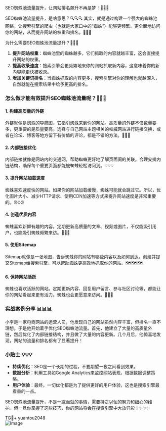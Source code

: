 SEO蜘蛛池流量提升，让网站排名飙升不再是梦！🚀🚀🚀

SEO蜘蛛池流量提升，是啥意思？🔍🔍🔍
其实，就是通过构建一个强大的蜘蛛池网络，让搜索引擎的爬虫（也就是大家口中的“蜘蛛”）能够更频繁、更全面地访问你的网站，从而提升网站的权重和排名。🌈🌈🌈

为什么需要SEO蜘蛛池流量提升？🤔🤔🤔
1. **提升网站权重**：蜘蛛池里的蜘蛛越多，它们抓取的内容就越丰富，这会直接提升网站的权重。
2. **提高收录速度**：搜索引擎会更频繁地来你的网站抓取新内容，这意味着你的新内容能更快被收录。
3. **增加关键词排名**：当蜘蛛抓取的内容更多，搜索引擎对你的理解也就越深入，自然就能在搜索结果中给予更高的排名。

### 怎么做才能有效提升SEO蜘蛛池流量呢？🔧🔧🔧

#### 1. 构建高质量的外链
外链就像是蜘蛛的导航图，它指引蜘蛛来到你的网站。高质量的外链不仅数量要多，更重要的是质量要高。选择与自己网站主题相关的权威网站进行链接交换，或者在论坛、博客等地方留下有价值的评论，都是不错的方法。🔗🔗🔗

#### 2. 内部链接优化
内部链接就像是网站内的交通网，帮助蜘蛛更好地了解页面间的关联。合理安排内链结构，确保每个重要页面都能被蜘蛛轻松访问到。💡💡💡

#### 3. 提升网站加载速度
蜘蛛喜欢速度快的网站。如果你的网站加载缓慢，蜘蛛可能就会跳过它。所以，优化图片大小、减少HTTP请求、使用CDN加速等方式来提升网站速度是非常重要的。⏰⏰⏰

#### 4. 创造优质内容
蜘蛛喜欢新鲜有趣的内容。定期更新高质量的文章、视频或图片，不仅能吸引用户，也能吸引蜘蛛频繁来访。🌟🌟🌟

#### 5. 使用Sitemap
Sitemap就像是一张地图，告诉蜘蛛你的网站有哪些内容以及如何到达。创建并提交Sitemap给搜索引擎，可以帮助蜘蛛更高效地抓取你的网站。🗺️🗺️🗺️

#### 6. 保持网站活跃
蜘蛛也喜欢活跃的网站。定期更新内容、回复用户留言、参与社区讨论等，都能让你的网站看起来更有活力，蜘蛛也会更愿意来访问。💃💃💃

### 实战案例分享 📊📊📊
小李是一家电商网站的运营人员，他发现自己的网站虽然内容丰富，但排名一直不理想。于是他开始着手优化SEO蜘蛛池流量。首先，他建立了大量的高质量外链，然后优化了内部链接结构，并且做了大量的内容更新。几个月后，他惊喜地发现，网站的流量和排名都有了显著提升！

### 小贴士 💡💡💡
- **持续优化**：SEO是一个长期的过程，不要期望一夜之间看到效果。
- **数据分析**：利用工具如Google Analytics来监控网站表现，根据数据调整策略。
- **用户体验**：最终，一切优化都是为了提供更好的用户体验，这也是搜索引擎最看重的一点。

SEO蜘蛛池流量提升，不是一蹴而就的事情，需要持之以恒的努力和细心的维护。但一旦你掌握了这些技巧，你的网站将会在搜索引擎中大放异彩！✨✨✨

TG💪+ yuantou2048  
![Image](https://github.com/user-attachments/assets/42a5a4a5-fea9-4a1d-8aa0-73e57e430cca)